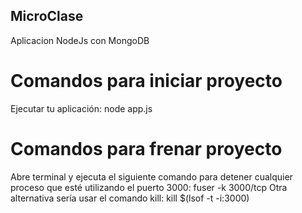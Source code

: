 ## MicroClase 
Aplicacion NodeJs con MongoDB

# Comandos para iniciar proyecto
Ejecutar tu aplicación:
    node app.js

# Comandos para frenar proyecto
Abre terminal y ejecuta el siguiente comando para detener cualquier proceso que esté utilizando el puerto 3000:
    fuser -k 3000/tcp
Otra alternativa sería usar el comando kill:
    kill $(lsof -t -i:3000)
